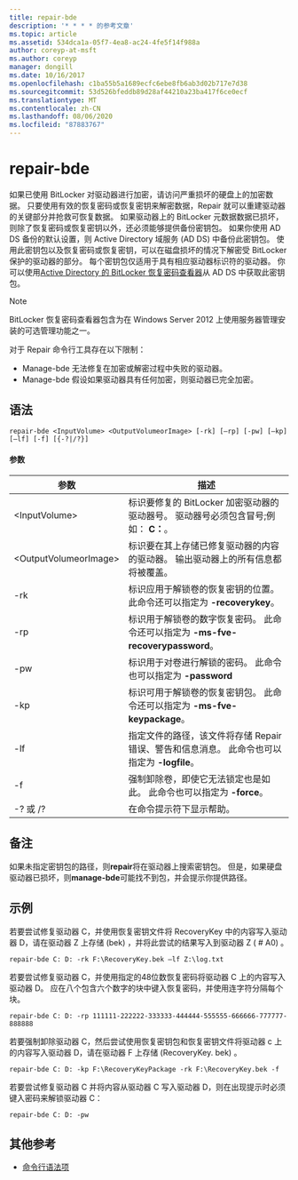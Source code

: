 ```yaml
---
title: repair-bde
description: '* * * * 的参考文章'
ms.topic: article
ms.assetid: 534dca1a-05f7-4ea8-ac24-4fe5f14f988a
author: coreyp-at-msft
ms.author: coreyp
manager: dongill
ms.date: 10/16/2017
ms.openlocfilehash: c1ba55b5a1689ecfc6ebe8fb6ab3d02b717e7d38
ms.sourcegitcommit: 53d526bfeddb89d28af44210a23ba417f6ce0ecf
ms.translationtype: MT
ms.contentlocale: zh-CN
ms.lasthandoff: 08/06/2020
ms.locfileid: "87883767"
---
```

# <a name="repair-bde"></a>repair-bde



如果已使用 BitLocker 对驱动器进行加密，请访问严重损坏的硬盘上的加密数据。 只要使用有效的恢复密码或恢复密钥来解密数据，Repair 就可以重建驱动器的关键部分并抢救可恢复数据。 如果驱动器上的 BitLocker 元数据数据已损坏，则除了恢复密码或恢复密钥以外，还必须能够提供备份密钥包。 如果你使用 AD DS 备份的默认设置，则 Active Directory 域服务 (AD DS) 中备份此密钥包。 使用此密钥包以及恢复密码或恢复密钥，可以在磁盘损坏的情况下解密受 BitLocker 保护的驱动器的部分。 每个密钥包仅适用于具有相应驱动器标识符的驱动器。 你可以使用[Active Directory 的 BitLocker 恢复密码查看器](/previous-versions/windows/it-pro/windows-7/dd875531(v=ws.10))从 AD DS 中获取此密钥包。

> [!NOTE]
> BitLocker 恢复密码查看器包含为在 Windows Server 2012 上使用服务器管理安装的可选管理功能之一。

对于 Repair 命令行工具存在以下限制：
-   Manage-bde 无法修复在加密或解密过程中失败的驱动器。
-   Manage-bde 假设如果驱动器具有任何加密，则驱动器已完全加密。



## <a name="syntax"></a>语法

```
repair-bde <InputVolume> <OutputVolumeorImage> [-rk] [–rp] [-pw] [–kp] [–lf] [-f] [{-?|/?}]
```

#### <a name="parameters"></a>参数

|参数|描述|
|---------|-----------|
|\<InputVolume>|标识要修复的 BitLocker 加密驱动器的驱动器号。 驱动器号必须包含冒号;例如： **C：**。|
|\<OutputVolumeorImage>|标识要在其上存储已修复驱动器的内容的驱动器。 输出驱动器上的所有信息都将被覆盖。|
|-rk|标识应用于解锁卷的恢复密钥的位置。 此命令还可以指定为 **-recoverykey**。|
|-rp|标识用于解锁卷的数字恢复密码。 此命令还可以指定为 **-ms-fve-recoverypassword**。|
|-pw|标识用于对卷进行解锁的密码。 此命令也可以指定为 **-password**|
|-kp|标识可用于解锁卷的恢复密钥包。 此命令还可以指定为 **-ms-fve-keypackage**。|
|-lf|指定文件的路径，该文件将存储 Repair 错误、警告和信息消息。 此命令也可以指定为 **-logfile**。|
|-f|强制卸除卷，即使它无法锁定也是如此。 此命令也可以指定为 **-force**。|
|-? 或 /?|在命令提示符下显示帮助。|

## <a name="remarks"></a>备注

如果未指定密钥包的路径，则**repair**将在驱动器上搜索密钥包。 但是，如果硬盘驱动器已损坏，则**manage-bde**可能找不到包，并会提示你提供路径。

## <a name="examples"></a>示例

若要尝试修复驱动器 C，并使用恢复密钥文件将 RecoveryKey 中的内容写入驱动器 D，请在驱动器 Z 上存储 (bek) ，并将此尝试的结果写入到驱动器 Z ( # A0) 。
```
repair-bde C: D: -rk F:\RecoveryKey.bek –lf Z:\log.txt
```
若要尝试修复驱动器 C，并使用指定的48位数恢复密码将驱动器 C 上的内容写入驱动器 D。 应在八个包含六个数字的块中键入恢复密码，并使用连字符分隔每个块。
```
repair-bde C: D: -rp 111111-222222-333333-444444-555555-666666-777777-888888
```
若要强制卸除驱动器 C，然后尝试使用恢复密钥包和恢复密钥文件将驱动器 c 上的内容写入驱动器 D，请在驱动器 F 上存储 (RecoveryKey. bek) 。
```
repair-bde C: D: -kp F:\RecoveryKeyPackage -rk F:\RecoveryKey.bek -f
```
若要尝试修复驱动器 C 并将内容从驱动器 C 写入驱动器 D，则在出现提示时必须键入密码来解锁驱动器 C：
```
repair-bde C: D: -pw
```

## <a name="additional-references"></a>其他参考

- [命令行语法项](command-line-syntax-key.md)

